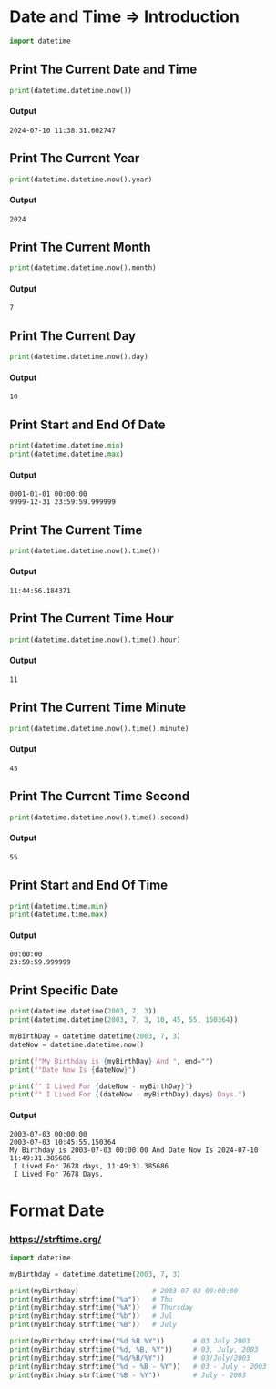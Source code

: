 # Date and Time => Introduction 
```python []
import datetime
```
## Print The Current Date and Time
```python []
print(datetime.datetime.now())  
```
#### Output
```
2024-07-10 11:38:31.602747
```

## Print The Current Year
```python []
print(datetime.datetime.now().year)    
```
#### Output
```
2024
```
## Print The Current Month
```python []
print(datetime.datetime.now().month)  
```
#### Output
```
7
```
## Print The Current Day
```python []
print(datetime.datetime.now().day)    
```
#### Output
```
10
```

## Print Start and End Of Date
```python []
print(datetime.datetime.min)   
print(datetime.datetime.max)   
```
#### Output
```
0001-01-01 00:00:00
9999-12-31 23:59:59.999999
```
## Print The Current Time
```python []
print(datetime.datetime.now().time()) 
```
#### Output
```
11:44:56.184371
```
## Print The Current Time Hour
```python []
print(datetime.datetime.now().time().hour)   
```
#### Output
```
11
```
## Print The Current Time Minute
```python []
print(datetime.datetime.now().time().minute) 
```
#### Output
```
45
```
## Print The Current Time Second
```python []
print(datetime.datetime.now().time().second)
```
#### Output
```
55
```
## Print Start and End Of Time
```python []
print(datetime.time.min)  
print(datetime.time.max)  
```
#### Output
```
00:00:00
23:59:59.999999
```
## Print Specific Date
```python []
print(datetime.datetime(2003, 7, 3)) 
print(datetime.datetime(2003, 7, 3, 10, 45, 55, 150364))  

myBirthDay = datetime.datetime(2003, 7, 3)
dateNow = datetime.datetime.now()

print(f"My Birthday is {myBirthDay} And ", end="")
print(f"Date Now Is {dateNow}")  

print(f" I Lived For {dateNow - myBirthDay}")  
print(f" I Lived For {(dateNow - myBirthDay).days} Days.")   
```
#### Output
```
2003-07-03 00:00:00
2003-07-03 10:45:55.150364
My Birthday is 2003-07-03 00:00:00 And Date Now Is 2024-07-10 11:49:31.385686
 I Lived For 7678 days, 11:49:31.385686
 I Lived For 7678 Days.
```
# Format Date

### https://strftime.org/
```python []
import datetime

myBirthday = datetime.datetime(2003, 7, 3)

print(myBirthday)                  # 2003-07-03 00:00:00
print(myBirthday.strftime("%a"))   # Thu
print(myBirthday.strftime("%A"))   # Thursday
print(myBirthday.strftime("%b"))   # Jul
print(myBirthday.strftime("%B"))   # July

print(myBirthday.strftime("%d %B %Y"))       # 03 July 2003
print(myBirthday.strftime("%d, %B, %Y"))     # 03, July, 2003
print(myBirthday.strftime("%d/%B/%Y"))       # 03/July/2003
print(myBirthday.strftime("%d - %B - %Y"))   # 03 - July - 2003
print(myBirthday.strftime("%B - %Y"))        # July - 2003
```